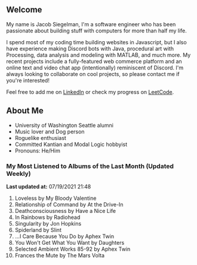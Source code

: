 
## Welcome
My name is Jacob Siegelman, I'm a software engineer who has been passionate about building stuff with computers for more than half my life.

I spend most of my coding time building websites in Javascript, but I also have experience making Discord bots with Java, procedural art with Processing, data analysis and modeling with MATLAB, and much more. My recent projects include a fully-featured web commerce platform and an online text and video chat app (intentionally) reminiscent of Discord. I'm always looking to collaborate on cool projects, so please contact me if you're interested!

Feel free to add me on [LinkedIn](https://www.linkedin.com/in/jacob-siegelman/) or check my progress on [LeetCode](https://leetcode.com/jsiegelman/).

## About Me
- University of Washington Seattle alumni
- Music lover and Dog person
- Roguelike enthusiast
- Committed Kantian and Modal Logic hobbyist
- Pronouns: He/Him

### My Most Listened to Albums of the Last Month (Updated Weekly)
**Last updated at:** 07/19/2021 21:48 <!-- lfm -->   
1. <!-- lfm -->Loveless by My Bloody Valentine  
2. <!-- lfm -->Relationship of Command by At the Drive-In  
3. <!-- lfm -->Deathconsciousness by Have a Nice Life  
4. <!-- lfm -->In Rainbows by Radiohead  
5. <!-- lfm -->Singularity by Jon Hopkins  
6. <!-- lfm -->Spiderland by Slint  
7. <!-- lfm -->...I Care Because You Do by Aphex Twin  
8. <!-- lfm -->You Won't Get What You Want by Daughters  
9. <!-- lfm -->Selected Ambient Works 85-92 by Aphex Twin  
10. <!-- lfm -->Frances the Mute by The Mars Volta  
